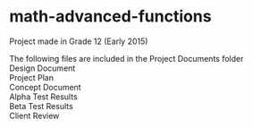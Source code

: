 # math-advanced-functions
Project made in Grade 12 (Early 2015)

The following files are included in the Project Documents folder
<br/>
Design Document <br/>
Project Plan <br/>
Concept Document <br/>
Alpha Test Results <br/>
Beta Test Results <br/>
Client Review <br/>
